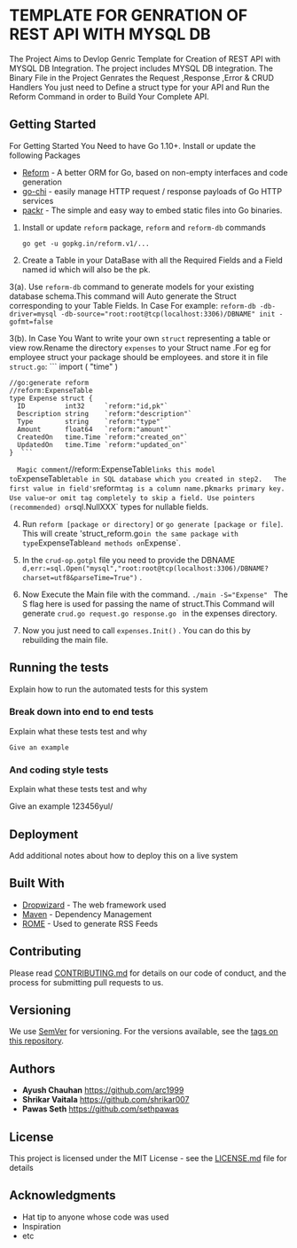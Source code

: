 # TEMPLATE FOR GENRATION OF REST API WITH MYSQL DB

The Project Aims to Devlop Genric Template for Creation of REST API with MYSQL DB Integration. The project includes MYSQL DB integration. The Binary File in the Project Genrates the Request ,Response ,Error & CRUD Handlers You just need to Define a struct type for your API and Run the Reform Command in order to Build Your Complete API.

## Getting Started
For Getting Started You Need to have Go 1.10+. Install or update the following Packages
* [Reform](https://github.com/go-reform/reform) - A better ORM for Go, based on non-empty interfaces and code generation
* [go-chi](https://github.com/go-chi/render) - easily manage HTTP request / response payloads of Go HTTP services 
* [packr](https://github.com/gobuffalo/packr) - The simple and easy way to embed static files into Go binaries.



1.  Install or update `reform` package, `reform` and `reform-db` commands
    ```
    go get -u gopkg.in/reform.v1/...
    
2.  Create a Table in your DataBase with all the Required Fields and a Field named id which will also be the pk.

3(a). Use `reform-db` command to generate models for your existing database schema.This command will Auto generate the Struct       
      corresponding to your Table Fields. In Case For example:
    ```
    reform-db -db-driver=mysql -db-source="root:root@tcp(localhost:3306)/DBNAME" init -gofmt=false    ```

3(b). In Case You Want to write  your own `struct` representing a table or view row.Rename the directory `expenses` to your Struct name .For eg for employee struct your package should be employees. and store it in file ` struct.go`:
      ```
    import (
	      "time"
        )

    //go:generate reform
    //reform:ExpenseTable
    type Expense struct {
	  ID          int32     `reform:"id,pk"`
	  Description string    `reform:"description"`
	  Type        string    `reform:"type"`
	  Amount      float64   `reform:"amount"`
	  CreatedOn   time.Time `reform:"created_on"`
	  UpdatedOn   time.Time `reform:"updated_on"`
    }  ```
  `  
   Magic comment `//reform:ExpenseTable` links this model to `ExpenseTable` table in SQL database which you created in step2.  
   The first value in field's `reform` tag is a column name. `pk` marks primary key.
   Use value `-` or omit tag completely to skip a field.
   Use pointers (recommended) or `sql.NullXXX` types for nullable fields.

4. Run `reform [package or directory]` or `go generate [package or file]`. This will create 'struct_reform.go`
   in the same package with type `ExpenseTable` and methods on `Expense`.

5. In the `crud-op.gotpl` file you need to provide the DBNAME                                                                                                                                                           
   `d,err:=sql.Open("mysql","root:root@tcp(localhost:3306)/DBNAME?charset=utf8&parseTime=True")` .

6. Now Execute the Main file with the command. `./main -S="Expense" ` The S flag here is used for passing the name of struct.This
   Command will generate `crud.go request.go response.go ` in the expenses directory.

7. Now you just need to call `expenses.Init()` . You can do this by rebuilding the main file.

## Running the tests

Explain how to run the automated tests for this system

### Break down into end to end tests

Explain what these tests test and why

```
Give an example
```

### And coding style tests

Explain what these tests test and why


Give an example
123456yul/

## Deployment

Add additional notes about how to deploy this on a live system

## Built With

* [Dropwizard](http://www.dropwizard.io/1.0.2/docs/) - The web framework used
* [Maven](https://maven.apache.org/) - Dependency Management
* [ROME](https://rometools.github.io/rome/) - Used to generate RSS Feeds

## Contributing

Please read [CONTRIBUTING.md](https://gist.github.com/PurpleBooth/b24679402957c63ec426) for details on our code of conduct, and the process for submitting pull requests to us.

## Versioning

We use [SemVer](http://semver.org/) for versioning. For the versions available, see the [tags on this repository](https://github.com/your/project/tags). 

## Authors

   * **Ayush Chauhan**   <https://github.com/arc1999>
   * **Shrikar Vaitala** <https://github.com/shrikar007>
   * **Pawas Seth**      <https://github.com/sethpawas>



## License

This project is licensed under the MIT License - see the [LICENSE.md](LICENSE.md) file for details

## Acknowledgments

* Hat tip to anyone whose code was used
* Inspiration
* etc
